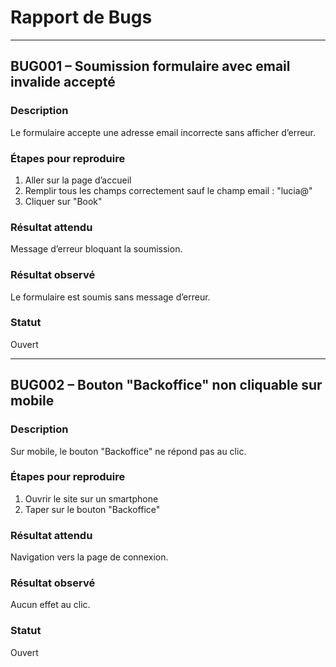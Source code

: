 # Rapport de Bugs

---

## BUG001 – Soumission formulaire avec email invalide accepté

### Description
Le formulaire accepte une adresse email incorrecte sans afficher d’erreur.

### Étapes pour reproduire
1. Aller sur la page d’accueil
2. Remplir tous les champs correctement sauf le champ email : "lucia@"
3. Cliquer sur "Book"

### Résultat attendu
Message d’erreur bloquant la soumission.

### Résultat observé
Le formulaire est soumis sans message d’erreur.

### Statut
Ouvert

---

## BUG002 – Bouton "Backoffice" non cliquable sur mobile

### Description
Sur mobile, le bouton "Backoffice" ne répond pas au clic.

### Étapes pour reproduire
1. Ouvrir le site sur un smartphone
2. Taper sur le bouton "Backoffice"

### Résultat attendu
Navigation vers la page de connexion.

### Résultat observé
Aucun effet au clic.

### Statut
Ouvert
